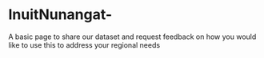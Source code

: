 # InuitNunangat-
A basic page to share our dataset and request feedback on how you would like to use this to address your regional needs
